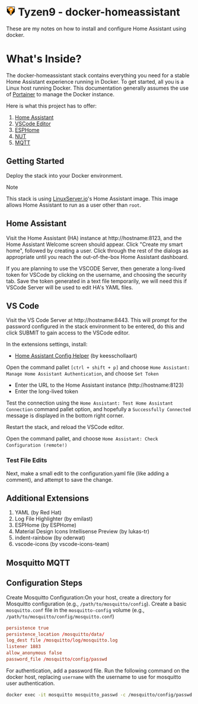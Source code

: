 
# <img src="https://github.com/tyzen9/tyzen9/blob/main/images/logos/t9_logo.png" height="25"> Tyzen9 - docker-homeassistant
These are my notes on how to install and configure Home Assistant using docker.

# What's Inside?
The docker-homeassistant stack contains everything you need for a stable Home Assistant experience running in Docker. To get started, all you is a Linux host running Docker.  This documentation generally assumes the use of [Portainer](https://www.portainer.io/) to manage the Docker instance.

Here is what this project has to offer:

1. [Home Assistant](https://www.home-assistant.io/)
1. [VSCode Editor](https://docs.linuxserver.io/images/docker-code-server/)
1. [ESPHome](https://esphome.io/)
1. [NUT](https://hub.docker.com/r/instantlinux/nut-upsd)
1. [MQTT](https://hub.docker.com/_/eclipse-mosquitto/)


## Getting Started
Deploy the stack into your Docker environment.

> [!Note]
> This stack is using [LinuxServer.io](https://docs.linuxserver.io/images/docker-homeassistant/)'s Home Assistant image.  This image allows Home Assistant to run as a user other than `root`. 

## Home Assistant
Visit the Home Assistant (HA) instance at http://hostname:8123, and the Home Assistant Welcome screen should appear.
Click "Create my smart home", followed by creating a user. Click through the rest of the dialogs as appropriate until you reach the out-of-the-box Home Assistant dashboard.

If you are planning to use the VSCODE Server, then generate a long-lived token for VSCode by clicking on the username, and choosing the security tab.  Save the token generated in a text file temporarily, we will need this if VSCode Server will be used to edit HA's YAML files.

## VS Code
Visit the VS Code Server at http://hostname:8443.  This will prompt for the password configured in the stack environment to be entered, do this and click SUBMIT to gain access to the VSCode editor.

In the extensions settings, install:
- [Home Assistant Config Helper](keesschollaart.vscode-home-assistant) (by keesschollaart) 

Open the command pallet `[ctrl + shift + p]` and choose `Home Assistant: Manage Home Assistant Authentication`, and choose `Set Token`
- Enter the URL to the Home Assistant instance (http://hostname:8123)
- Enter the long-lived token

Test the connection using the `Home Assistant: Test Home Assistant Connection` command pallet option, and hopefully a `Successfully Connected` message is displayed in the bottom right corner.

Restart the stack, and reload the VSCode editor.

Open the command pallet, and choose `Home Assistant: Check Configuration (remote!)`

### Test File Edits ###
Next, make a small edit to the configuration.yaml file (like adding a comment), and attempt to save the change.  
  

## Additional Extensions ##

1. YAML (by Red Hat)
1. Log File Highlighter (by emilast)
1. ESPHome (by ESPHome)
1. Material Design Icons Intellisense Preview (by lukas-tr)
1. indent-rainbow (by oderwat)
1. vscode-icons (by vscode-icons-team)


## Mosquitto MQTT

## Configuration Steps
Create Mosquitto Configuration:On your host, create a directory for Mosquitto configuration (e.g., `/path/to/mosquitto/config`). Create a basic `mosquitto.conf` file in the `mosquitto-config` volume (e.g., `/path/to/mosquitto/config/mosquitto.conf`)

```conf
persistence true
persistence_location /mosquitto/data/
log_dest file /mosquitto/log/mosquitto.log
listener 1883
allow_anonymous false
password_file /mosquitto/config/passwd
```

For authentication, add a password file. Run the following command on the docker host, replacing `username` with the username to use for mosquitto user authentication.

```bash
docker exec -it mosquitto mosquitto_passwd -c /mosquitto/config/passwd [username]
```










